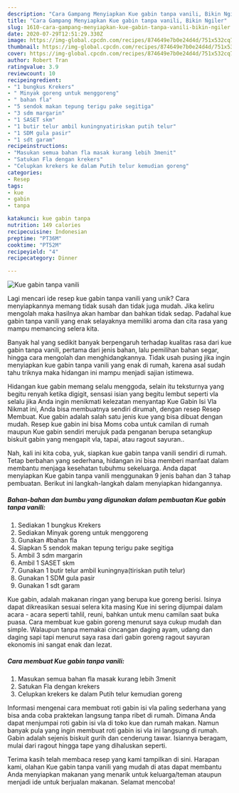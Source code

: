 ```yaml
---
description: "Cara Gampang Menyiapkan Kue gabin tanpa vanili, Bikin Ngiler"
title: "Cara Gampang Menyiapkan Kue gabin tanpa vanili, Bikin Ngiler"
slug: 1610-cara-gampang-menyiapkan-kue-gabin-tanpa-vanili-bikin-ngiler
date: 2020-07-29T12:51:29.330Z
image: https://img-global.cpcdn.com/recipes/874649e7b0e24d4d/751x532cq70/kue-gabin-tanpa-vanili-foto-resep-utama.jpg
thumbnail: https://img-global.cpcdn.com/recipes/874649e7b0e24d4d/751x532cq70/kue-gabin-tanpa-vanili-foto-resep-utama.jpg
cover: https://img-global.cpcdn.com/recipes/874649e7b0e24d4d/751x532cq70/kue-gabin-tanpa-vanili-foto-resep-utama.jpg
author: Robert Tran
ratingvalue: 3.9
reviewcount: 10
recipeingredient:
- "1 bungkus Krekers"
- " Minyak goreng untuk menggoreng"
- " bahan fla"
- "5 sendok makan tepung terigu pake segitiga"
- "3 sdm margarin"
- "1 SASET skm"
- "1 butir telur ambil kuningnyatiriskan putih telur"
- "1 SDM gula pasir"
- "1 sdt garam"
recipeinstructions:
- "Masukan semua bahan fla masak kurang lebih 3menit"
- "Satukan Fla dengan krekers"
- "Celupkan krekers ke dalam Putih telur kemudian goreng"
categories:
- Resep
tags:
- kue
- gabin
- tanpa

katakunci: kue gabin tanpa 
nutrition: 149 calories
recipecuisine: Indonesian
preptime: "PT36M"
cooktime: "PT52M"
recipeyield: "4"
recipecategory: Dinner

---
```



![Kue gabin tanpa vanili](https://img-global.cpcdn.com/recipes/874649e7b0e24d4d/751x532cq70/kue-gabin-tanpa-vanili-foto-resep-utama.jpg)

Lagi mencari ide resep kue gabin tanpa vanili yang unik? Cara menyiapkannya memang tidak susah dan tidak juga mudah. Jika keliru mengolah maka hasilnya akan hambar dan bahkan tidak sedap. Padahal kue gabin tanpa vanili yang enak selayaknya memiliki aroma dan cita rasa yang mampu memancing selera kita.

Banyak hal yang sedikit banyak berpengaruh terhadap kualitas rasa dari kue gabin tanpa vanili, pertama dari jenis bahan, lalu pemilihan bahan segar, hingga cara mengolah dan menghidangkannya. Tidak usah pusing jika ingin menyiapkan kue gabin tanpa vanili yang enak di rumah, karena asal sudah tahu triknya maka hidangan ini mampu menjadi sajian istimewa.

Hidangan kue gabin memang selalu menggoda, selain itu teksturnya yang begitu renyah ketika digigit, sensasi isian yang begitu lembut seperti vla selalu jika Anda ingin menikmati kelezatan menyantap Kue Gabin Isi Vla Nikmat ini, Anda bisa membuatnya sendiri dirumah, dengan resep Resep Membuat. Kue gabin adalah salah satu jenis kue yang bisa dibuat dengan mudah. Resep kue gabin ini bisa Moms coba untuk camilan di rumah maupun Kue gabin sendiri merujuk pada penganan berupa setangkup biskuit gabin yang mengapit vla, tapai, atau ragout sayuran..


Nah, kali ini kita coba, yuk, siapkan kue gabin tanpa vanili sendiri di rumah. Tetap berbahan yang sederhana, hidangan ini bisa memberi manfaat dalam membantu menjaga kesehatan tubuhmu sekeluarga. Anda dapat menyiapkan Kue gabin tanpa vanili menggunakan 9 jenis bahan dan 3 tahap pembuatan. Berikut ini langkah-langkah dalam menyiapkan hidangannya.

<!--inarticleads1-->

##### Bahan-bahan dan bumbu yang digunakan dalam pembuatan Kue gabin tanpa vanili:

1. Sediakan 1 bungkus Krekers
1. Sediakan  Minyak goreng untuk menggoreng
1. Gunakan  #bahan fla
1. Siapkan 5 sendok makan tepung terigu pake segitiga
1. Ambil 3 sdm margarin
1. Ambil 1 SASET skm
1. Gunakan 1 butir telur ambil kuningnya(tiriskan putih telur)
1. Gunakan 1 SDM gula pasir
1. Gunakan 1 sdt garam


Kue gabin, adalah makanan ringan yang berupa kue goreng berisi. Isinya dapat dikreasikan sesuai selera kita masing Kue ini sering dijumpai dalam acara - acara seperti tahlil, reuni, bahkan untuk menu camilan saat buka puasa. Cara membuat kue gabin goreng menurut saya cukup mudah dan simple. Walaupun tanpa memakai cincangan daging ayam, udang dan daging sapi tapi menurut saya rasa dari gabin goreng ragout sayuran ekonomis ini sangat enak dan lezat. 

<!--inarticleads2-->

##### Cara membuat Kue gabin tanpa vanili:

1. Masukan semua bahan fla masak kurang lebih 3menit
1. Satukan Fla dengan krekers
1. Celupkan krekers ke dalam Putih telur kemudian goreng


Informasi mengenai cara membuat roti gabin isi vla paling sederhana yang bisa anda coba praktekan langsung tanpa ribet di rumah. Dimana Anda dapat menjumpai roti gabin isi vla di toko kue dan rumah makan. Namun banyak pula yang ingin membuat roti gabin isi vla ini langsung di rumah. Gabin adalah sejenis biskuit gurih dan cenderung tawar. Isiannya beragam, mulai dari ragout hingga tape yang dihaluskan seperti. 

Terima kasih telah membaca resep yang kami tampilkan di sini. Harapan kami, olahan Kue gabin tanpa vanili yang mudah di atas dapat membantu Anda menyiapkan makanan yang menarik untuk keluarga/teman ataupun menjadi ide untuk berjualan makanan. Selamat mencoba!
